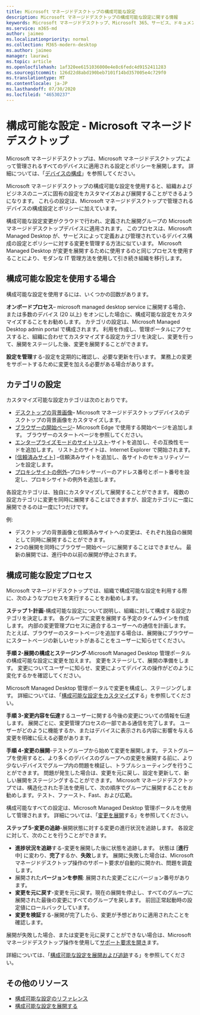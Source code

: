```yaml
---
title: Microsoft マネージドデスクトップの構成可能な設定
description: Microsoft マネージドデスクトップの構成可能な設定に関する情報
keywords: Microsoft マネージドデスクトップ、Microsoft 365、サービス、ドキュメント、設定、構成可能な設定
ms.service: m365-md
author: jaimeo
ms.localizationpriority: normal
ms.collection: M365-modern-desktop
ms.author: jaimeo
manager: laurawi
ms.topic: article
ms.openlocfilehash: 1af320ee6151036000e4e8c6fedc4d9152411283
ms.sourcegitcommit: 126d22d8abd190beb7101f14bd357005e4c729f0
ms.translationtype: MT
ms.contentlocale: ja-JP
ms.lasthandoff: 07/30/2020
ms.locfileid: "46530237"
---
```

# <a name="configurable-settings---microsoft-managed-desktop"></a>構成可能な設定 - Microsoft マネージド デスクトップ

Microsoft マネージドデスクトップは、Microsoft マネージドデスクトップによって管理されるすべてのデバイスに適用される設定とポリシーを展開します。 詳細については、「[デバイスの構成](../service-description/device-policies.md)」を参照してください。

Microsoft マネージドデスクトップの構成可能な設定を使用すると、組織およびビジネスのニーズに固有の設定をカスタマイズおよび展開することができるようになります。 これらの設定は、Microsoft マネージドデスクトップで管理されるデバイスの構成設定とポリシーに加えています。  

構成可能な設定変更がクラウドで行われ、定義された展開グループの Microsoft マネージドデスクトップデバイスに適用されます。 このプロセスは、Microsoft Managed Desktop が、サービスによって定義および管理されているデバイス構成の設定とポリシーに対する変更を管理する方法に似ています。 Microsoft Managed Desktop が変更を展開するために使用するのと同じプロセスを使用することにより、モダンな IT 管理方法を使用して引き続き組織を移行します。

## <a name="when-to-use-configurable-settings"></a>構成可能な設定を使用する場合

構成可能な設定を使用するには、いくつかの回数があります。 

**オンボードプロセス**– microsoft managed desktop service に展開する場合、または多数のデバイス (20 以上) をオンにした場合に、構成可能な設定をカスタマイズすることをお勧めします。 カテゴリの設定は、Microsoft Managed Desktop admin portal で構成されます。 利用を作成し、管理ポータルにアクセスすると、組織に合わせてカスタマイズする設定カテゴリを決定し、変更を行って、展開をステージした後、変更を展開することができます。

**設定を管理**する-設定を定期的に確認し、必要な更新を行います。 業務上の変更をサポートするために変更を加える必要がある場合があります。   

## <a name="setting-categories"></a>カテゴリの設定

カスタマイズ可能な設定カテゴリは次のとおりです。
- [デスクトップの背景画像](config-setting-ref.md#desktop-background-picture)– Microsoft マネージドデスクトップデバイスのデスクトップの背景画像をカスタマイズします。 
- [ブラウザーの開始ページ](config-setting-ref.md#browser-start-pages)– Microsoft Edge で使用する開始ページを追加します。 ブラウザーのスタートページを参照してください。
- [エンタープライズモードのサイトリスト](config-setting-ref.md#enterprise-mode-site-list-location)-サイトを追加し、その互換性モードを追加します。 リスト上のサイトは、Internet Explorer で開始されます。 
- [[信頼済みサイト](config-setting-ref.md#trusted-sites)] –信頼済みサイトを追加し、各サイトのセキュリティゾーンを設定します。 
- [プロキシサイトの例外](config-setting-ref.md#proxy)–プロキシサーバーのアドレス番号とポート番号を設定し、プロキシサイトの例外を追加します。

各設定カテゴリは、独自にカスタマイズして展開することができます。 複数の設定カテゴリに変更を同時に展開することはできますが、設定カテゴリに一度に展開できるのは一度に1つだけです。

例:
- デスクトップの背景画像と信頼済みサイトへの変更は、それぞれ独自の展開として同時に展開することができます。 
- 2つの展開を同時にブラウザー開始ページに展開することはできません。 最新の展開では、進行中の以前の展開が停止されます。

## <a name="configurable-setting-process"></a>構成可能な設定プロセス

Microsoft マネージドデスクトップでは、組織で構成可能な設定を利用する際に、次のようなプロセスを実行することをお勧めします。

**ステップ 1-計画**-構成可能な設定について説明し、組織に対して構成する設定カテゴリを決定します。 各グループに変更を展開する予定のタイムラインを作成します。 内部の変更管理プロセスに適合するユーザーへの通信を計画します。 たとえば、ブラウザーのスタートページを追加する場合は、展開後にブラウザーにスタートページの新しいセットがあることをユーザーに知らせてください。  

**手順 2-展開の構成とステージング**-Microsoft Managed Desktop 管理ポータルの構成可能な設定に変更を加えます。 変更をステージして、展開の準備をします。 変更についてユーザーに知らせ、変更によってデバイスの操作がどのように変化するかを確認してください。   

Microsoft Managed Desktop 管理ポータルで変更を構成し、ステージングします。 詳細については、「[構成可能な設定をカスタマイズ](config-setting-ref.md)する」を参照してください。 

**手順 3-変更内容を伝達**するユーザーに関する今後の変更についての情報を伝達します。 展開ごとに、変更管理プロセスの一部である通信を完了します。 ユーザーがどのように機能するか、またはデバイスに表示される内容に影響を与える変更を明確に伝える必要があります。

**手順 4-変更の展開**-テストグループから始めて変更を展開します。 テストグループを使用すると、より多くのデバイスのグループへの変更を展開する前に、より少ないデバイスでグループ内の問題を検証し、トラブルシューティングを行うことができます。 問題が発生した場合は、変更を元に戻し、設定を更新して、新しい展開をステージングすることができます。 Microsoft マネージドデスクトップでは、構造化された手法を使用して、次の順序でグループに展開することをお勧めします。テスト、ファースト、Fast、および広範。   

構成可能なすべての設定は、Microsoft Managed Desktop 管理ポータルを使用して管理されます。 詳細については、「[変更を展開](config-setting-deploy.md)する」を参照してください。 

**ステップ 5-変更の追跡**-展開状態に対する変更の進行状況を追跡します。 各設定に対して、次のことを行うことができます。
- **進捗状況を追跡**する-変更を展開した後に状態を追跡します。 状態は [**進行**中] に変わり、**完了**するか、**失敗**します。 展開に失敗した場合は、Microsoft マネージドデスクトップ操作のサポート要求が自動的に開かれ、問題を調査します。  
- 展開された**バージョンを参照**: 展開された変更ごとにバージョン番号があります。
- **変更を元に戻す**-変更を元に戻す。現在の展開を停止し、すべてのグループに展開された最後の変更にすべてのグループを戻します。 前回正常起動時の設定値にロールバックしています。
- **変更を検証**する-展開が完了したら、変更が予想どおりに適用されたことを確認します。  

展開が失敗した場合、または変更を元に戻すことができない場合は、Microsoft マネージドデスクトップ操作を使用して[サポート要求を開き](admin-support.md)ます。 

詳細については、「[構成可能な設定を展開および追跡](config-setting-deploy.md)する」を参照してください。

## <a name="additional-resources"></a>その他のリソース
- [構成可能な設定のリファレンス](config-setting-ref.md) 
- [構成可能な設定を展開する](config-setting-deploy.md) 
